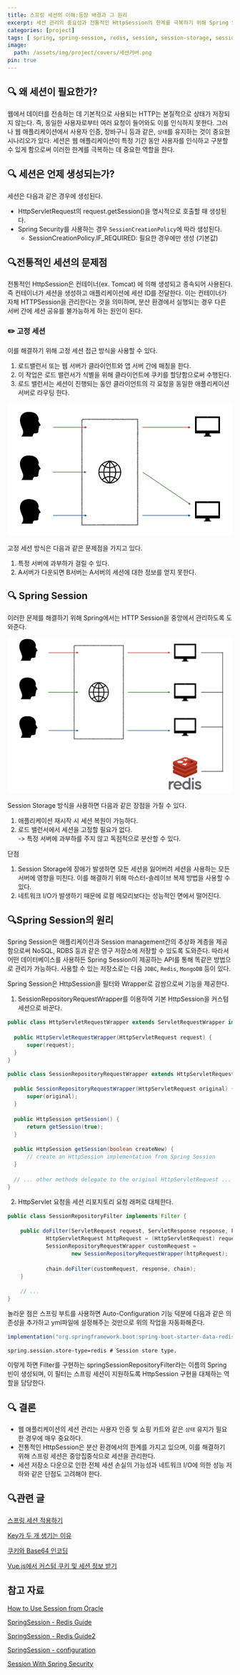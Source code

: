 ```yaml
---
title: 스프링 세션의 이해:등장 배경과 그 원리
excerpt: 세션 관리의 중요성과 전통적인 HttpSession의 한계를 극복하기 위해 Spring Session이 제공하는 중앙집중식 세션 관리 및 그 원리에 대한 고찰
categories: [project]
tags: [ spring, spring-session, redis, session, session-storage, session-management ]
image:
  path: /assets/img/project/covers/세션커버.png
pin: true
---
```


## 🔍️ 왜 세션이 필요한가?
웹에서 데이터를 전송하는 데 기본적으로 사용되는 HTTP는 본질적으로 상태가 저장되지 않는다. 
즉, 동일한 사용자로부터 여러 요청이 들어와도 이를 인식하지 못한다. 
그러나 웹 애플리케이션에서 사용자 인증, 장바구니 등과 같은, `상태`를 유지하는 것이 중요한 시나리오가 있다. 세션은 웹 애플리케이션이 특정 기간 동안 사용자를 인식하고 구분할 수 있게 함으로써 이러한 한계를 극복하는 데 중요한 역할을 한다.

## 🔍 세션은 언제 생성되는가?
세션은 다음과 같은 경우에 생성된다.
 - HttpServletRequest의 request.getSession()을 명시적으로 호출할 때 생성된다.
 - Spring Security를 사용하는 경우 `SessionCreationPolicy`에 따라 생성된다. 
   - SessionCreationPolicy.IF_REQUIRED: 필요한 경우에만 생성 (기본값)


## 🔍전통적인 세션의 문제점
전통적인 HttpSession은 컨테이너(ex. Tomcat) 에 의해 생성되고 종속되어 사용된다. 
즉 컨테이너가 세션을 생성하고 애플리케이션에 세션 ID를 전달한다. 이는 컨테이너가 자체 HTTPSession을 관리한다는 것을 의미하며,
분산 환경에서 실행되는 경우 다른 서버 간에 세션 공유를 불가능하게 하는 원인이 된다.

### ✏️ 고정 세션
이를 해결하기 위해 고정 세션 접근 방식을 사용할 수 있다.
1. 로드밸런서 또는 웹 서버가 클라이언트와 앱 서버 간에 매칭을 한다.
2. 이 작업은 로드 밸런서가 식별을 위해 클라이언트에 쿠키를 할당함으로써 수행된다.
3. 로드 밸런서는 세션이 진행되는 동안 클라이언트의 각 요청을 동일한 애플리케이션 서버로 라우팅 한다.

<img src="/assets/img/project/session/고정세션.png" alt="고정세션">

고정 세션 방식은 다음과 같은 문제점을 가지고 있다.
1. 특정 서버에 과부하가 걸릴 수 있다.
2. A서버가 다운되면 B서버는 A서버의 세션에 대한 정보를 얻지 못한다.


## 🔍 Spring Session
이러한 문제를 해결하기 위해 Spring에서는 HTTP Session을 중앙에서 관리하도록 도와준다.

<img src="/assets/img/project/session/스프링세션.png" alt="스프링세션">

Session Storage 방식을 사용하면 다음과 같은 장점을 가질 수 있다.
1. 애플리케이션 재시작 시 세션 복원이 가능하다.
2. 로드 밸런서에서 세션을 고정할 필요가 없다. <br>
 -> 특정 서버에 과부하를 주지 않고 독점적으로 분산할 수 있다.

단점
1. Session Storage에 장애가 발생하면 모든 세션을 잃어버려 세션을 사용하는 모든 서버에 영향을 미친다. 이를 해결하기 위해 마스터-슬레이브 복제 방법을 사용할 수 있다.
2. 네트워크 I/O가 발생하기 때문에 로컬 메모리보다는 성능적인 면에서 떨어진다.

## 🔍️Spring Session의 원리
Spring Session은 애플리케이션과 Session management간의 추상화 계층을 제공함으로써 NoSQL, RDBS 등과 같은 영구 저장소에 저장할 수 있도록 도와준다. 따라서 어떤 데이터베이스를 사용하든 Spring Session이 제공하는 API를 통해 똑같은 방법으로 관리가 가능하다. 사용할 수 있는 저장소로는 다음 `JDBC`, `Redis`, `MongoDB` 등이 있다.

Spring Session은 HttpSession을 필터와 Wrapper로 감쌈으로써 기능을 제공한다.

1. SessionRepositoryRequestWrapper를 이용하여 기본 HttpSession을 커스텀 세션으로 바꾼다.
  ~~~java
  public class HttpServletRequestWrapper extends ServletRequestWrapper implements HttpServletRequest {
  
    public HttpServletRequestWrapper(HttpServletRequest request) {  
        super(request);  
    }
  }
  ~~~
  ~~~java
  public class SessionRepositoryRequestWrapper extends HttpServletRequestWrapper {
  
    public SessionRepositoryRequestWrapper(HttpServletRequest original) {
        super(original);
    }
  
    public HttpSession getSession() {
        return getSession(true);
    }
  
    public HttpSession getSession(boolean createNew) {
        // create an HttpSession implementation from Spring Session
    }
  
    // ... other methods delegate to the original HttpServletRequest ...
  }
  ~~~
2. HttpServlet 요청을 세션 리포지토리 요청 래퍼로 대체한다.
~~~java
public class SessionRepositoryFilter implements Filter {

	public doFilter(ServletRequest request, ServletResponse response, FilterChain chain) {
			HttpServletRequest httpRequest = (HttpServletRequest) request;
			SessionRepositoryRequestWrapper customRequest =
					new SessionRepositoryRequestWrapper(httpRequest);

			chain.doFilter(customRequest, response, chain);
	}

	// ...
}
~~~

놀라운 점은 스프링 부트를 사용하면 Auto-Configuration 기능 덕분에 다음과 같은 의존성을 추가하고 yml파일에 설정해주는 것만으로 위의 작업을 자동화해준다.

~~~groovy
implementation("org.springframework.boot:spring-boot-starter-data-redis")
~~~

~~~properties
spring.session.store-type=redis # Session store type.
~~~

이렇게 하면 Filter를 구현하는 springSessionRepositoryFilter라는 이름의 Spring 빈이 생성되며, 이 필터는 스프링 세션이 지원하도록 HttpSession 구현을 대체하는 역할을 담당한다.

## 🔍 결론
- 웹 애플리케이션의 세션 관리는 사용자 인증 및 쇼핑 카트와 같은 `상태` 유지가 필요한 경우에 매우 중요하다. 
- 전통적인 HttpSession은 분산 환경에서의 한계를 가지고 있으며, 이를 해결하기 위해 스프링 세션은 중앙집중식으로 세션을 관리한다. 
- 세션 저장소 다운으로 인한 전체 세션 손실의 가능성과 네트워크 I/O에 의한 성능 저하와 같은 단점도 고려해야 한다.

## 🔍관련 글
[스프링 세션 적용하기](/_posts/project/2023-12-21-스프링_세션_적용하기.md)

[Key가 두 개 생기는 이유](/_posts/project/2023-12-21-스프링_세션_트러블_슈팅.md/#-key가-두-개-생성되는-문제)

[쿠키와 Base64 인코딩](/_posts/project/2023-12-21-스프링_세션_트러블_슈팅.md/#-쿠키와-base64-인코딩)

[Vue.js에서 커스텀 쿠키 및 세션 정보 받기](/_posts/project/2023-12-22-스프링_세션_트러블_슈팅2.md)


## 참고 자료
[How to Use Session from Oracle](https://docs.oracle.com/cd/E19857-01/819-6518/gcxvp/index.html)

[SpringSession - Redis Guide](https://docs.spring.io/spring-session/reference/guides/boot-redis.html)

[SpringSession - Redis Guide2](https://docs.spring.io/spring-session/reference/guides/java-redis.html)

[SpringSession - configuration](https://docs.spring.io/spring-session/reference/configuration/redis.html)

[Session With Spring Security](https://www.javadevjournal.com/spring-security/spring-security-session/)
